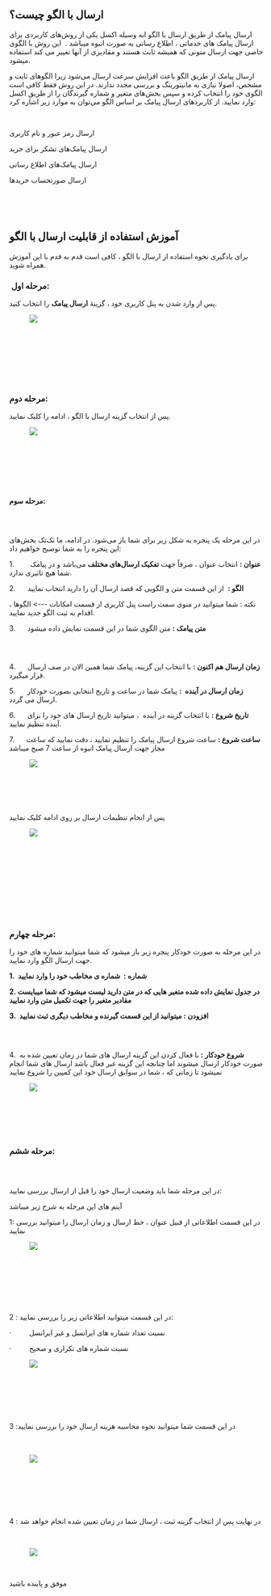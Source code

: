 <h2>ارسال با الگو چیست؟</h2><p>ارسال پیامک از طریق&nbsp;ارسال با الگو ابه وسیله اکسل&nbsp;یکی از روش‌های کاربردی برای ارسال پیامک های خدماتی ، اطلاع رسانی به صورت انبوه میباشد .&nbsp; این روش&nbsp;با الگوی خاصی جهت ارسال متونی که همیشه ثابت هستند و مقادیری از آنها تغییر می کند استفاده میشود.</p><p>ارسال پیامک از طریق الگو باعث افزایش سرعت ارسال می‌شود زیرا الگوهای ثابت و مشخص، اصولا نیازی به مانیتورینگ و بررسی مجدد ندارند. در این روش فقط کافی است الگوی خود را انتخاب کرده و سپس بخش‌های متغیر و شماره گیرندگان را از طریق اکسل وارد نمایید. از کاربردهای ارسال پیامک بر اساس الگو می‌توان به موارد زیر اشاره کرد:</p><p>&nbsp;</p><p>ارسال رمز عبور و نام کاربری</p><p>ارسال پیامک‌های تشکر برای خرید</p><p>ارسال پیامک‌های اطلاع رسانی</p><p>ارسال صورتحساب خریدها</p><p>&nbsp;</p><p>&nbsp;</p><h2>آموزش استفاده از قابلیت ارسال با الگو</h2><p>برای یادگیری نحوه استفاده از ارسال با الگو&nbsp;، کافی است قدم به قدم با این آموزش همراه شوید.</p><h3>&nbsp;<strong>مرحله اول:</strong></h3><p>پس از وارد شدن به پنل کاربری خود ، گزینۀ&nbsp;<strong>ارسال پیامک</strong>&nbsp;را انتخاب کنید.</p><figure class="image"><img src="https://hub.amootsoft.com/content/editor/bb06ffc1-116a-41e9-a626-683295ec8033image.jpeg.jpeg"></figure><p>&nbsp;</p><h3>&nbsp;</h3><h3>&nbsp;</h3><h3><strong>مرحله دوم:</strong></h3><p>پس از انتخاب گزینه ارسال با الگو ، ادامه را کلیک نمایید.</p><figure class="image"><img src="https://hub.amootsoft.com/content/editor/450f38e7-9d54-48a7-8f92-8b868cfd0299image.jpeg.jpeg"></figure><h3>&nbsp;</h3><p>&nbsp;</p><p>&nbsp;</p><p><strong>مرحله سوم:</strong></p><h3>&nbsp;</h3><p>در این مرحله یک پنجره‌ به شکل زیر برای شما باز می‌شود. در ادامه، ما تک‌تک بخش‌های این پنجره را به شما توضیح خواهیم داد:</p><p>1.&nbsp; &nbsp; &nbsp; &nbsp;&nbsp;<strong>عنوان :</strong>&nbsp;انتخاب عنوان ، صرفاً جهت&nbsp;<strong>تفکیک ارسال‌های مختلف</strong>&nbsp;می‌باشد و در پیامک شما هیچ تاثیری ندارد.</p><p>2.&nbsp;&nbsp;&nbsp;&nbsp;&nbsp; <strong>الگو :</strong>&nbsp; از این قسمت متن و الگویی که قصد ارسال آن را دارید انتخاب نمایید&nbsp;</p><p>نکته : شما میتوانید در منوی سمت راست پنل کاربری از قسمت امکانات ---&gt; الگوها ، اقدام به ثبت الگو جدید نمایید.</p><p>3.&nbsp;&nbsp;&nbsp;&nbsp;&nbsp; <strong>متن پیامک :</strong>&nbsp;متن الگوی شما در این قسمت نمایش داده میشود</p><h3>&nbsp;</h3><p>4.&nbsp; &nbsp; &nbsp;&nbsp;<strong>زمان ارسال هم اکنون :</strong>&nbsp;با انتخاب این گزینه، پیامک شما همین الان در صف ارسال قرار میگیرد.&nbsp;</p><p>5.&nbsp;&nbsp;&nbsp;&nbsp;&nbsp; <strong>زمان ارسال در آینده&nbsp;&nbsp;:</strong>&nbsp;پیامک شما در ساعت و تاریخ انتخابی بصورت خودکار ارسال می گردد.</p><p>6.&nbsp;&nbsp;&nbsp;&nbsp;&nbsp; <strong>تاریخ شروع&nbsp;:</strong>&nbsp;با انتخاب گزینه در آینده&nbsp; ، میتوانید تاریخ ارسال های خود را برای آینده تنظیم نمایید.</p><p>7.&nbsp;&nbsp;&nbsp;&nbsp;&nbsp; <strong>ساعت شروع&nbsp;:</strong>&nbsp;ساعت شروع ارسال پیامک را تنظیم نمایید ، دقت نمایید که ساعت مجاز جهت ارسال پیامک انبوه از ساعت 7 صبح میباشد</p><figure class="image"><img src="https://hub.amootsoft.com/content/editor/e6509884-3079-4bc0-bcab-d4e7c576d45bimage.jpeg.jpeg"></figure><h3>&nbsp;</h3><p>&nbsp;</p><p>پس از انجام تنظیمات ارسال بر روی ادامه کلیک نمایید</p><figure class="image"><img src="https://hub.amootsoft.com/content/editor/36b4b6a7-2b32-4656-8609-26168cac03afimage.jpeg.jpeg"></figure><p>&nbsp;</p><h3>&nbsp;</h3><h3>&nbsp;</h3><h3>&nbsp;</h3><h3><strong>مرحله چهارم:</strong></h3><p>در این مرحله به صورت خودکار پنجره زیر باز میشود که شما میتوانید شماره های خود را جهت ارسال الگو وارد نمایید.</p><p><strong>1.&nbsp;&nbsp;شماره :&nbsp; شماره ی مخاطب خود را وارد نمایید</strong></p><p><strong>2. در جدول نمایش داده شده متغیر هایی که در متن دارید لیست میشود که شما میبایست مقادیر متغیر را جهت تکمیل متن وارد نمایید&nbsp;</strong></p><p><strong>3.&nbsp; افزودن : میتوانید از این قسمت گیرنده و مخاطب دیگری ثبت نمایید&nbsp;</strong></p><h3>&nbsp;</h3><p>4.&nbsp; <strong>شروع خودکار :</strong>&nbsp;با فعال کردن این گزینه ارسال های شما در زمان تعیین شده به صورت خودکار ارسال میشوند اما چنانچه این گزینه غیر فعال باشد ارسال های شما انجام نمیشود تا زمانی که ، شما در سوابق ارسال خود این کمپین را شروع نمایید</p><figure class="image"><img src="https://hub.amootsoft.com/content/editor/954d5b3c-f0cf-48c8-a8aa-efa468cacd95image.jpeg.jpeg"></figure><h3>&nbsp;</h3><h3>&nbsp;</h3><h3><strong>مرحله ششم:</strong></h3><h3>&nbsp;</h3><p>در این مرحله شما باید وضعیت ارسال خود را قبل از ارسال بررسی نمایید:</p><p>آیتم های این مرحله به شرح زیر میباشد</p><p>1: در این قسمت اطلاعاتی از قبیل عنوان ، خط ارسال و زمان ارسال را میتوانید بررسی نمایید</p><figure class="image"><img src="https://hub.amootsoft.com/content/editor/244a396a-7891-4ce5-a484-737af5b41e3bimage.jpeg.jpeg"></figure><p>&nbsp;</p><p>&nbsp;</p><p>&nbsp;</p><p><br>2&nbsp;: در این قسمت میتوانید اطلاعاتی زیر را بررسی نمایید:</p><p>·&nbsp;&nbsp;&nbsp;&nbsp;&nbsp;&nbsp;&nbsp;&nbsp;&nbsp;نسبت تعداد شماره های ایرانسل و غیر ایرانسل</p><p>·&nbsp;&nbsp;&nbsp;&nbsp;&nbsp;&nbsp;&nbsp;&nbsp;&nbsp;نسبت شماره های تکراری و صحیح</p><figure class="image"><img src="https://hub.amootsoft.com/content/editor/2091c193-02aa-4d5c-a999-5e179f67c5edimage.jpeg.jpeg"></figure><p>&nbsp;</p><p>&nbsp;</p><p>&nbsp;</p><p>3 :در این قسمت شما میتوانید نحوه محاسبه هزینه ارسال خود را بررسی نمایید<br><br>&nbsp;</p><figure class="image"><img src="https://hub.amootsoft.com/content/editor/6513c96a-531d-46b3-8d14-29e3f51d2164image.jpeg.jpeg"></figure><p>&nbsp;</p><p>&nbsp;</p><p>&nbsp;</p><p>4 : در نهایت پس از انتخاب گزینه ثبت ، ارسال شما در زمان تعیین شده انجام خواهد شد&nbsp;</p><p>&nbsp;</p><figure class="image"><img src="https://hub.amootsoft.com/content/editor/3ba64f8c-d211-471d-b800-aafc6200a50fimage.jpeg.jpeg"></figure><p>&nbsp;</p><p>موفق و پاینده باشید&nbsp;</p>